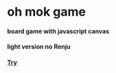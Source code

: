 # oh mok game
#### board game with javascript canvas 
#### light version no Renju 
#### [Try](https://bolonge.github.io/FiveTreeGame/)
